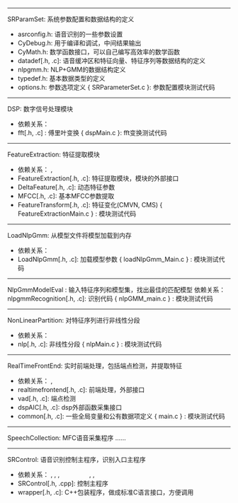 -----------------------------------------------------------------------------
SRParamSet: 系统参数配置和数据结构的定义
- asrconfig.h: 语音识别的一些参数设置
- CyDebug.h: 用于编译和调试，中间结果输出
- CyMath.h: 数学函数接口，可以自己编写高效率的数学函数
- datadef[.h, .c]: 语音缓冲区和特征向量、特征序列等数据结构的定义
- nlpgmm.h: NLP+GMM的数据结构定义
- typedef.h: 基本数据类型的定义
- options.h: 参数选项定义
{ SRParameterSet.c }: 参数配置模块测试代码


-----------------------------------------------------------------------------
DSP: 数字信号处理模块
- 依赖关系： <SRParamSet>
- fft[.h, .c] : 傅里叶变换
{ dspMain.c }: fft变换测试代码



-----------------------------------------------------------------------------
FeatureExtraction: 特征提取模块
- 依赖关系： <SRParamSet>, <DSP>
- FeatureExtraction[.h, .c]: 特征提取模块，模块的外部接口
- DeltaFeature[.h, .c]: 动态特征参数
- MFCC[.h, .c]: 基本MFCC参数提取
- FeatureTransform[.h, .c]: 特征变化(CMVN, CMS)
{ FeatureExtractionMain.c } : 模块测试代码



-----------------------------------------------------------------------------
LoadNlpGmm: 从模型文件将模型加载到内存
- 依赖关系： <SRParamSet>
- LoadNlpGmm[.h, .c]: 加载模型参数
{ loadNlpGmm_Main.c } : 模块测试代码



-----------------------------------------------------------------------------
NlpGmmModelEval : 输入特征序列和模型集，找出最佳的匹配模型
依赖关系： <SRParamSet>
nlpgmmRecognition[.h, .c]: 识别代码
{ nlpGMM_main.c } : 模块测试代码



-----------------------------------------------------------------------------
NonLinearPartition: 对特征序列进行非线性分段
- 依赖关系： <SRParamSet>
- nlp[.h, .c]: 非线性分段
{ nlpMain.c } : 模块测试代码


-----------------------------------------------------------------------------
RealTimeFrontEnd: 实时前端处理，包括端点检测，并提取特征
- 依赖关系： <SRParamSet>, <FeatureExtraction>
- realtimefrontend[.h, .c]: 前端处理，外部接口
- vad[.h, .c]: 端点检测
- dspAIC[.h, .c]: dsp外部函数采集接口
- common[.h, .c]: 一些全局变量和公有数据项定义
{ main.c } : 模块测试代码



-----------------------------------------------------------------------------
SpeechCollection: MFC语音采集程序
......



-----------------------------------------------------------------------------
SRControl: 语音识别控制主程序，识别入口主程序
- 依赖关系： <SRParamSet>, <SpeechCollection>, <RealTimeFrontEnd>,
                 <LoadNlpGmm>, <NlpGmmModelEval>, <NonLinearPartition>
- SRControl[.h, .cpp]: 控制主程序
- wrapper[.h, .c]: C++包装程序，做成标准C语言接口，方便调用

